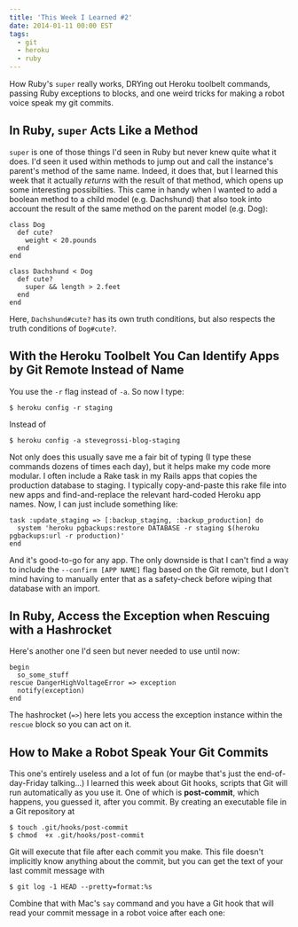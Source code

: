 ```yaml
---
title: 'This Week I Learned #2'
date: 2014-01-11 00:00 EST
tags:
  - git
  - heroku
  - ruby
---
```


How Ruby's `super` really works, DRYing out Heroku toolbelt commands, passing Ruby exceptions to blocks, and one weird tricks for making a robot voice speak my git commits.

<!--more-->

## In Ruby, `super` Acts Like a Method

`super` is one of those things I'd seen in Ruby but never knew quite what it does. I'd seen it used within methods to jump out and call the instance's parent's method of the same name. Indeed, it does that, but I learned this week that it actually *returns* with the result of that method, which opens up some interesting possibilties. This came in handy when I wanted to add a boolean method to a child model (e.g. Dachshund) that also took into account the result of the same method on the parent model (e.g. Dog):

    class Dog
      def cute?
        weight < 20.pounds
      end
    end

    class Dachshund < Dog
      def cute?
        super && length > 2.feet
      end
    end

Here, `Dachshund#cute?` has its own truth conditions, but also respects the truth conditions of `Dog#cute?`.

## With the Heroku Toolbelt You Can Identify Apps by Git Remote Instead of Name

You use the `-r` flag instead of `-a`. So now I type:

    $ heroku config -r staging

Instead of

    $ heroku config -a stevegrossi-blog-staging

Not only does this usually save me a fair bit of typing (I type these commands dozens of times each day), but it helps make my code more modular. I often include a Rake task in my Rails apps that copies the production database to staging. I typically copy-and-paste this rake file into new apps and find-and-replace the relevant hard-coded Heroku app names. Now, I can just include something like:

    task :update_staging => [:backup_staging, :backup_production] do
      system 'heroku pgbackups:restore DATABASE -r staging $(heroku pgbackups:url -r production)'
    end

And it's good-to-go for any app. The only downside is that I can't find a way to include the `--confirm [APP NAME]` flag based on the Git remote, but I don't mind having to manually enter that as a safety-check before wiping that database with an import.

## In Ruby, Access the Exception when Rescuing with a Hashrocket

Here's another one I'd seen but never needed to use until now:

    begin
      so_some_stuff
    rescue DangerHighVoltageError => exception
      notify(exception)
    end

The hashrocket (`=>`) here lets you access the exception instance within the `rescue` block so you can act on it.

## How to Make a Robot Speak Your Git Commits

This one's entirely useless and a lot of fun (or maybe that's just the end-of-day-Friday talking...) I learned this week about Git hooks, scripts that Git will run automatically as you use it. One of which is **post-commit**, which happens, you guessed it, after you commit. By creating an executable file in a Git repository at

    $ touch .git/hooks/post-commit
    $ chmod  +x .git/hooks/post-commit

Git will execute that file after each commit you make. This file doesn't implicitly know anything about the commit, but you can get the text of your last commit message with

    $ git log -1 HEAD --pretty=format:%s

Combine that with Mac's `say` command and you have a Git hook that will read your commit message in a robot voice after each one:

<script src="https://gist.github.com/stevegrossi/8361585.js"></script>
